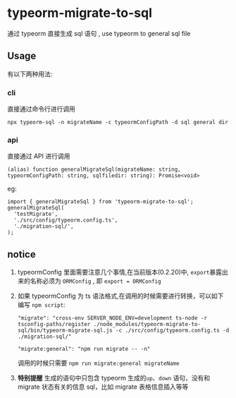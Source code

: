 # typeorm-migrate-to-sql

通过 typeorm 直接生成 sql 语句 , use typeorm to general sql file

## Usage

有以下两种用法:

### cli

直接通过命令行进行调用

`npx typeorm-sql -n migrateName -c typeormConfigPath -d sql general dir`

### api

直接通过 API 进行调用

`(alias) function generalMigrateSql(migrateName: string, typeormConfigPath: string, sqlfiledir: string): Promise<void>`

eg:

```
import { generalMigrateSql } from 'typeorm-migrate-to-sql';
generalMigrateSql(
  'testMigrate',
  './src/config/typeorm.config.ts',
  './migration-sql/',
);
```

## notice

1. typeormConfig 里面需要注意几个事情,在当前版本(0.2.20)中, `export`暴露出来的名称必须为 `ORMConfig` , 即 `export = ORMConfig`

2. 如果 typeormConfig 为 ts 语法格式,在调用的时候需要进行转换，可以如下编写 `npm script`:

   `"migrate": "cross-env SERVER_NODE_ENV=development ts-node -r tsconfig-paths/register ./node_modules/typeorm-migrate-to-sql/bin/typeorm-migrate-sql.js -c ./src/config/typeorm.config.ts -d ./migration-sql/"`

   `"migrate:general": "npm run migrate -- -n"`

   调用的时候只需要 `npm run migrate:general migrateName`

3. **特别提醒** 生成的语句中只包含 typeorm 生成的`up`、`down` 语句，没有和 migrate 状态有关的信息 sql，比如 migrate 表格信息插入等等

